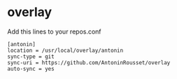 # overlay
Add this lines to your repos.conf
```
[antonin]
location = /usr/local/overlay/antonin
sync-type = git
sync-uri = https://github.com/AntoninRousset/overlay
auto-sync = yes
```
